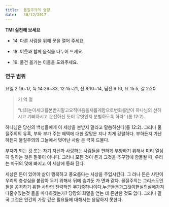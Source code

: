 ```yaml
---
title:  물질주의의 영향
date:   30/12/2017
---
```


**TMI 실천해 보세요**

- 14\. 다른 사람을 위해 문을 열어 주세요.

- 18\. 이웃과 함께 음식을 나누어 드세요.

- 19\. 물건 옮기는 이들을 도와주세요.

### 연구 범위
요일 2:16~17, 눅 14:26~33, 12:15~21, 신 8:10~14, 딤전 6:10, 요 15:5, 갈 2:20

> <p>기 억 절</p>
> “너희는이세대를본받지말고오직마음을새롭게함으로변화를받아 하나님의 선하시고 기뻐하시고 온전하신 뜻이 무엇인지 분별하도록 하라” (롬 12:2).

하나님은 당신의 백성들에게 이 세상을 본받지 말라고 말씀하신다(롬 12:2). 그러나 물질주의의 유혹, 부와 부가 주는 혜택에 대한 갈망은 지나 치게 강렬하다. 부하든지 가난하든지 물질주의의 그늘에서 벗어난 사람 은 극히 드물다.

부자가 되는 것 또는 자기 자신과 사랑하는 사람들을 편하게 부양하기 위해서 미리 열심히 일하는 것은 잘못이 아니다. 그러나 모든 것이 돈과 그것을 추구함에 함몰될 때, 우리는 마귀의 덫에 빠지고 이 세상에 동화 된다.

세상은 돈이 있어야 삶이 행복하고 풍요롭다는 사상을 주입시킨다. 그 러나 돈은 사탄이 우리의 충성심을 붙잡아 두기 위해서 뒤에 숨겨둔 가 면과 같다. 물질주의는 그리스도인들을 공격하기 위한 사탄의 전략적인 무기중하나이다.누군들돈과그것이현실의삶에가져다줄수있는것 들을 마다하겠는가? 당장의 희열을 얻는 데 돈만한 것도 없다. 그러나 결 국 그것은 인간의 가장 깊은 필요들에 대해서는 응답하지 못한다. 